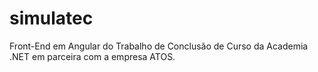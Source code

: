 # simulatec
Front-End em Angular do Trabalho de Conclusão de Curso da Academia .NET em parceira com a empresa ATOS.
